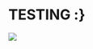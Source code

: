 <h1>TESTING :} </h1>
<img src="https://www.dropbox.com/scl/fi/ypor4swmg4319bn94ne0o/a-3d-objects-with-computer-screen-with-programming.jpg?rlkey=aegnnorgli52yq6h7809598b7&dl=0"></img>
